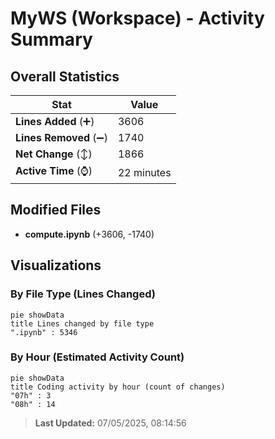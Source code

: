 # MyWS (Workspace) - Activity Summary 

## Overall Statistics

| Stat                   | Value                                                             |
| ---------------------- | ----------------------------------------------------------------- |
| **Lines Added** (➕)   | 3606                                          |
| **Lines Removed** (➖) | 1740                                        |
| **Net Change** (↕)    | 1866                |
| **Active Time** (⌚)   | 22 minutes |


## Modified Files
- **compute.ipynb** (+3606, -1740)

## Visualizations

### By File Type (Lines Changed)

```mermaid
pie showData
title Lines changed by file type
".ipynb" : 5346
```

### By Hour (Estimated Activity Count)

```mermaid
pie showData
title Coding activity by hour (count of changes)
"07h" : 3
"08h" : 14
```


> **Last Updated:** 07/05/2025, 08:14:56